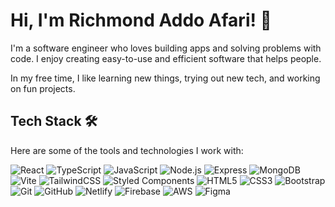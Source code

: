 # Hi, I'm Richmond Addo Afari! 👋  

I'm a software engineer who loves building apps and solving problems with code. I enjoy creating easy-to-use and efficient software that helps people.  

In my free time, I like learning new things, trying out new tech, and working on fun projects.  

## Tech Stack 🛠️  

Here are some of the tools and technologies I work with: 

![React](https://img.shields.io/badge/react-20232A?style=flat-square&logo=react&logoColor=61DAFB)
![TypeScript](https://img.shields.io/badge/typescript-007ACC?style=flat-square&logo=typescript&logoColor=white)
![JavaScript](https://img.shields.io/badge/javascript-F7DF1E?style=flat-square&logo=javascript&logoColor=black)
![Node.js](https://img.shields.io/badge/node.js-339933?style=flat-square&logo=node.js&logoColor=white)
![Express](https://img.shields.io/badge/express-000000?style=flat-square&logo=express&logoColor=white)
![MongoDB](https://img.shields.io/badge/mongodb-4EA94B?style=flat-square&logo=mongodb&logoColor=white)
![Vite](https://img.shields.io/badge/vite-646CFF?style=flat-square&logo=vite&logoColor=white)
![TailwindCSS](https://img.shields.io/badge/tailwindcss-06B6D4?style=flat-square&logo=tailwindcss&logoColor=white)
![Styled Components](https://img.shields.io/badge/styled--components-DB7093?style=flat-square&logo=styled-components&logoColor=white)
![HTML5](https://img.shields.io/badge/html5-E34F26?style=flat-square&logo=html5&logoColor=white)
![CSS3](https://img.shields.io/badge/css3-1572B6?style=flat-square&logo=css3&logoColor=white)
![Bootstrap](https://img.shields.io/badge/bootstrap-563D7C?style=flat-square&logo=bootstrap&logoColor=white)
![Git](https://img.shields.io/badge/git-F05032?style=flat-square&logo=git&logoColor=white)
![GitHub](https://img.shields.io/badge/github-181717?style=flat-square&logo=github&logoColor=white)
![Netlify](https://img.shields.io/badge/netlify-00C7B7?style=flat-square&logo=netlify&logoColor=white)
![Firebase](https://img.shields.io/badge/firebase-FFCA28?style=flat-square&logo=firebase&logoColor=black)
![AWS](https://img.shields.io/badge/aws-232F3E?style=flat-square&logo=amazonaws&logoColor=white)
![Figma](https://img.shields.io/badge/figma-F24E1E?style=flat-square&logo=figma&logoColor=white)





<!---
Afari-Richmond/Afari-Richmond is a ✨ special ✨ repository because its `README.md` (this file) appears on your GitHub profile.
You can click the Preview link to take a look at your changes.
--->
